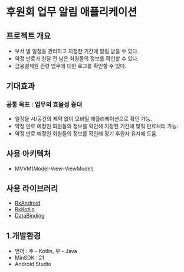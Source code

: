 # 후원회 업무 알림 애플리케이션
## 프로젝트 개요
* 부서 별 일정을 관리하고 지정한 기간에 알림 받을 수 있다.
* 약정 만료가 한달 전 남은 회원들의 정보를 확인할 수 있다.
* 금융결제원 관련 업무에 대한 로그를 확인할 수 있다.

## 기대효과
### 공통 목표 : 업무의 효율성 증대
* 일정을 시/공간의 제약 없이 모바일 애플리케이션으로 확인 가능.
* 약정 만료 예정인 회원들의 정보를 확인해 지정된 기간에 맞춰 만료처리 가능.
* 약정 만료 예정인 회원들의 정보를 확인해 장기 후원자 유치에 도움.

## 사용 아키텍처
* MVVM(Model-View-ViewModel)

## 사용 라이브러리
* [RxAndroid](https://github.com/ReactiveX/RxAndroid)
* [RxKotlin](https://github.com/ReactiveX/RxKotlin)
* [DataBinding](https://github.com/googlesamples/android-databinding)


## 1.개발환경
* 언어 : 주 - Kotlin, 부 - Java
* MinSDK : 21
* Android Studio
